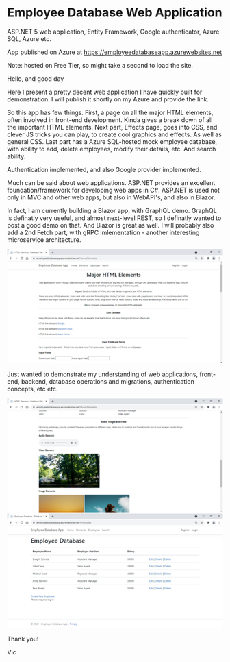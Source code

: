 # Employee Database Web Application
ASP.NET 5 web application, Entity Framework, Google authenticator, Azure SQL, Azure etc.

App published on Azure at https://employeedatabaseapp.azurewebsites.net

Note: hosted on Free Tier, so might take a second to load the site.

Hello, and good day

Here I present a pretty decent web application I have quickly built for demonstration. I will publish it shortly on my Azure and provide the link.

So this app has few things. First, a page on all the major HTML elements, often involved in front-end development. Kinda gives a break down of all the important HTML elements.
Next part, Effects page, goes into CSS, and clever JS tricks you can play, to create cool graphics and effects. As well as general CSS. Last part has a Azure SQL-hosted mock employee database, with ability to add, delete employees, modify their details, etc. And search ability.

Authentication implemented, and also Google provider implemented.

Much can be said about web applications. ASP.NET provides an excellent foundation/framework for developing web apps in C#. ASP.NET is used not only in MVC and other web apps, but also in WebAPI's, and also in Blazor. 

In fact, I am currently building a Blazor app, with GraphQL demo. GraphQL is definatly very useful, and almost next-level REST, so I definatly wanted to post a good demo on that. And Blazor is great as well. I will probably also add a 2nd Fetch part, with gRPC imlementation - another interesting microservice architecture.

![alt text](https://github.com/VBukowsky81/EmployeeDatabaseApp/blob/master/Other/Pic1.jpg)

Just wanted to demonstrate my understanding of web applications, front-end, backend, database operations and migrations, authentication concepts, etc etc.

![alt text](https://github.com/VBukowsky81/EmployeeDatabaseApp/blob/master/Other/Pic2.jpg)
![alt text](https://github.com/VBukowsky81/EmployeeDatabaseApp/blob/master/Other/Pic3.jpg)

Thank you!

Vic
